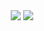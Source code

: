 <div align="center">
    <img  src="https://github-readme-streak-stats.herokuapp.com/?user=HAM0852" />
    <img  src="https://github-profile-trophy.vercel.app/?username=HAM0852" />
</div>
